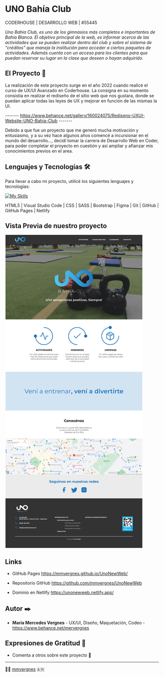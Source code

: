 # UNO Bahía Club
CODERHOUSE | DESARROLLO WEB | #55445

_Uno Bahía Club, es uno de los gimnasios más completos e importantes de Bahía Blanca. El objetivo principal de la web, es informar acerca de las actividades que se pueden realizar dentro del club y sobre el sistema de "créditos" que maneja la institución para acceder a ciertos paquetes de actividades. Además cuenta con un acceso para los clientes para que puedan reservar su lugar en la clase que deseen o hayan adquirido._


## El Proyecto 🚀

La realización de este proyecto surge en el año 2022 cuando realicé el curso de UX/UI Avanzado en Coderhouse.
La consigna en su momento consistia en realizar el rediseño de el sitio web que nos gustara, donde se puedan aplicar todas las leyes de UX y mejorar en función de las mismas la UI.

------- https://www.behance.net/gallery/160024075/Rediseno-UXUI-Website-UNO-Bahia-Club -------

Debido a que fue un proyecto que me generó mucha motivación y entusiasmo, y a su vez hace algunos años comencé a incursionar en el mundo del desarrollo..., decidí tomar la carrera de Desarrollo Web en Coder, para poder completar el proyecto en cuestión y asi ampliar y afianzar mis conocimientos previos en el area. 


## Lenguajes y Tecnologías 🛠️

Para llevar a cabo mi proyecto, utilicé los siguientes lenguajes y tecnologías:

[![My Skills](https://skillicons.dev/icons?i=html,vscode,css,sass,bootstrap,figma,git,github,flutter&perline=3)](https://skillicons.dev)

HTML5
| Visual Studio Code
| CSS
| SASS
| Bootstrap
| Figma
| Git
| GitHub
| GitHub Pages
| Netlify


## Vista Previa de nuestro proyecto

![](./wireframes/desktop/alta/Home-alta.jpg)


## Links

* GitHub Pages 
https://mmvergnes.github.io/UnoNewWeb/

* Repositorio GitHub
https://github.com/mmvergnes/UnoNewWeb

* Dominio en Netlify
https://unonewweb.netlify.app/


## Autor ✒️

* **María Mercedes Vergnes** - UX/UI, Diseño, Maquetación, Codeo - https://www.behance.net/mervergnes


## Expresiones de Gratitud 🎁

* Comenta a otros sobre este proyecto 📢


---
👩‍💻 [mmvergnes](https://github.com/mmvergnes) 🇦🇷
